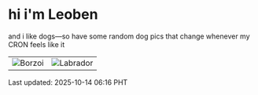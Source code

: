 # hi i'm Leoben

and i like dogs—so have some random dog pics that change whenever my CRON feels like it

|  |  |
|--------|----------|
| ![Borzoi](https://random-dog-vercel.vercel.app/api/random-borzoi?v=1760393795) | ![Labrador](https://random-dog-vercel.vercel.app/api/random-labrador?v=1760393795) |

Last updated: 2025-10-14 06:16 PHT
